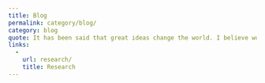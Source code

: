 ```yaml
---
title: Blog
permalink: category/blog/
category: blog
quote: It has been said that great ideas change the world. I believe workplace chaplaincy is truly a great idea that is changing the world one person at a time.
links:
  -
    url: research/
    title: Research
---
```

